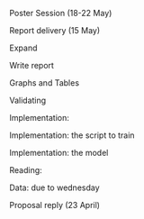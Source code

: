 Poster Session (18-22 May)           

Report delivery (15 May)

  Expand 
  
  Write report
  
  Graphs and Tables
  
  Validating
  
  Implementation: 
  
  Implementation: the script to train
  
  Implementation: the model
  
  Reading: 
  
  Data: due to wednesday

Proposal reply (23 April)
